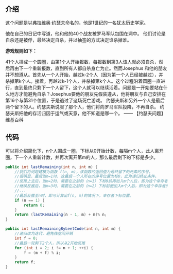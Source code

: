 ## 介绍
这个问题是以弗拉维奥·约瑟夫命名的，他是1世纪的一名犹太历史学家。

他在自己的日记中写道，他和他的40个战友被罗马军队包围在洞中。
他们讨论是自杀还是被俘，最终决定自杀，并以抽签的方式决定谁杀掉谁。

**游戏规则如下：**

41个人排成一个圆圈，由第1个人开始报数，每报数到第3人该人就必须自杀，然后再由下一个重新报数，直到所有人都自杀身亡为止。然而Josephus 和他的朋友并不想遵从。首先从一个人开始，越过k-2个人（因为第一个人已经被越过），并杀掉第k个人。接着，再越过k-1个人，并杀掉第k个人。这个过程沿着圆圈一直进行，直到最终只剩下一个人留下，这个人就可以继续活着。问题是一开始要站在什么地方才能避免自杀？Josephus要他的朋友先假装遵从，他将朋友与自己安排在第16个与第31个位置，于是逃过了这场死亡游戏。
约瑟夫斯和另外一个人是最后两个留下的人。约瑟夫斯说服了那个人，他们将向罗马军队投降，不再自杀。
约瑟夫斯把他的存活归因于运气或天意，他不知道是哪一个。 —— 【约瑟夫问题】维基百科

## 代码
可以将介绍简化下，n个人围成一圈，下标从0开始计数，每隔m个人，此人离开圈，下一个人重新计数，并再次离开第m的人，那么最后剩下的下标是多少。

```java
public int lastRemaining(int n, int m) {
    //我们将问题建模为函数 f(n, m)，该函数的返回值为最终留下的元素的序号。
    //很明显，最后当n=1时，这最后一个人所在的序号位置为标0，此为递归终止条件。
    //反推上去后，当n=2时，需要在之前的（n=1）下标0前再加入m个人后，即为这个幸存者的下标位置(0+m)%2，因只有2个人（n=2）
    //继续反推后，当n=3时，需要在之前的（n=2）下标前面加入m个人后，即为这个幸存者的下标位置((0+m)%2+m)%3
    //...
    //最后反推至n时，即可计算出f(n, m)的情况下，幸存者下标位置。
    if (n == 1) {
        return 0;
    }
    return (lastRemaining(n - 1, m) + m)% n;
}

public int lastRemainingByLeetCode(int n, int m) {
    //递归改为迭代，避免栈空间开销
    int f = 0;
    //最后一轮剩下2个人，所以从2开始反推
    for (int i = 2; i != n + 1; ++i) {
        f = (m + f) % i;
    }
    return f;
}

```